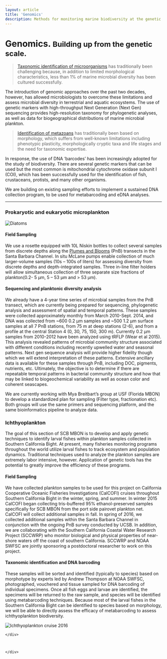 ```yaml
---
layout: article
title: 'Genomics'
description: Methods for monitoring marine biodiversity at the genetic scale are not yet well developed. The Southern California Bight Marine Biodiversity Observation Network (SCB MBON) is working with genomic samples collected by Plumes and Blooms (PnB) to identify spatial, temporal and phylogenetic patterns in prokaryotic and eukaryotic microplankton. Additionally, pairing of morphological and genomic methods for identification of ichthyoplankton in samples collected by California Cooperative Oceanic Fisheries Investigations (CalCOFI) in 2015 will enable better understanding of relationships which are closely tied to marine biodiversity.
---
```


<div class="row">
	<div class="container">
		<h1 class="page-header">Genomics. <small>Building up from the genetic scale.</small></h1>
		<blockquote><p class="lead"><a href="#microplankton">Taxonomic identification of microorganisms</a> has traditionally been challenging because, in addition to limited morphological characteristics, less than 1% of marine microbial diversity has been cultured successfully.</p></blockquote>
		<p>The introduction of genomic approaches over the past two decades, however, has allowed microbiologists to overcome these limitations and assess microbial diversity in terrestrial and aquatic ecosystems. The use of genetic markers with high-throughput Next Generation (Next Gen) sequencing provides high-resolution taxonomy for phylogenetic analyses, as well as data for biogeographical distributions of marine microbial plankton.</p>
		<blockquote><p class="lead"><a href="#ichthyoplankton">Identification of metazoans</a> has traditionally been based on morphology, which suffers from well-known limitations including phenotypic plasticity, morphologically cryptic taxa and life stages and the need for taxonomic expertise.</p></blockquote>
		<p>In response, the use of DNA ‘barcodes’ has been increasingly adopted for the study of biodiversity. There are several genetic markers that can be used but the most common is mitochondrial cytochrome oxidase subunit I (COI), which has been successfully used for the identification of fish, crustaceans, protists, and many other organisms.
		</p>
		<p>
		We are building on existing sampling efforts to implement a sustained DNA collection program, to be used for metabarcoding and eDNA analyses.</p>
		<hr>
		<div id="microplankton" class="internal-link"></div>
		<h3>Prokaryotic and eukaryotic microplankton</h3>
		<div class="container">
		<div class="col-md-3">
	<img class="img-thumbnnail img-responsive img-center" src="{{site.url}}/img/All/diatoms_reed_800px.jpg" alt="Diatoms">
	    </div>
	    <div class="col-md-9">
		  <h4 class="text-muted">Field Sampling</h4>
		  <p>We use a rosette equipped with 10L Niskin bottles to collect several samples from discrete depths along the <a href="{{site.url}}/research/remote-sensing/#plumes-and-blooms">Plumes and Blooms</a> (PnB) transects in the Santa Barbara Channel. In situ McLane pumps enable collection of much larger-volume samples (10s – 100s of liters) for assessing diversity from discrete depths and depth-integrated samples. Three in-line filter holders will allow simultaneous collection of three separate size fractions of plankton(0.2- 5 µm, 5 – 53 µm and > 53 µm).</p>
		  <h4 class="text-muted">Sequencing and planktonic diversity analysis</h4>
		  <p>We already have a 4-year time series of microbial samples from the PnB transect, which are currently being prepared for sequencing, phylogenetic analysis and assessment of spatial and temporal patterns. These samples were collected approximately monthly from March 2010-Sept. 2014, and DNA was collected from ~600 0.2 µm samples and ~500 1.2 µm surface samples at all 7 PnB stations, from 75 m at deep stations (2-6), and from a profile at the central Station 4 (0, 30, 75, 150, 300 m). Currently 0.2 µm samples from 2010-2012 have been analyzed using tRFLP (Wear et al 2015). This analysis revealed patterns of microbial community structure associated with different conditions including recently upwelled water and seasonal patterns. Next gen sequence analysis will provide higher fidelity though which we will extend interpretation of these patterns. Extensive ancillary data is available for these samples through PnB, including DOC, pigments, nutrients, etc. Ultimately, the objective is to determine if there are repeatable temporal patterns in bacterial community structure and how that may be linked to biogeochemical variability as well as ocean color and coherent seascapes.</p>
		  <p>We are currently working with Mya Breitbart’s group at USF (Florida MBON) to develop a standardized plan for sampling (Filter type, fractionation etc). Both groups will use the same primers and sequencing platform, and the same bioinformatics pipeline to analyze data.</p>
</div>
</div>
				<div id="ichthyoplankton" class="internal-link"></div>
		<h3>Ichthyoplankton</h3>
	<div class="col-md-8">
		<p>The goal of this section of SCB MBON is to develop and apply genetic techniques to identify larval fishes within plankton samples collected in Southern California Bight. At present, many fisheries monitoring programs throughout the world utilize larval fishes to track ecosystem and population dynamics. Traditional techniques used to analyze the plankton samples are extremely labor intensive, however. Application of genetic tools has the potential to greatly improve the efficiency of these programs.</p>
		<h4 class="text-muted">Field Sampling</h4>
		<p>We have collected plankton samples to be used for this project on California Cooperative Oceanic Fisheries Investigations (CalCOFI) cruises throughout Southern California Bight in the winter, spring, and summer. In winter 2015 CalCOFI began collecting tris-buffered 95% ethanol-preserved samples specifically for SCB MBON from the port side pairovet plankton net. CalCOFI will collect additional samples in fall. In spring of 2016, we collected additional samples within the Santa Barbara Channel in conjunction with the ongoing PnB survey conducted by UCSB. In addition, we are collaborating with the Southern California Coastal Water Research Project (SCCWRP) who monitor biological and physical properties of near-shore waters off the coast of southern California. SCCWRP and NOAA SWFSC are jointly sponsoring a postdoctoral researcher to work on this project.</p>
		<h4 class="text-muted">Taxonomic identification and DNA barcoding</h4>
		<p>These samples will be sorted and identified (typically to species) based on morphotype by experts led by Andrew Thompson at NOAA SWFSC, photographed, vouchered and tissue sampled for DNA barcoding of individual specimens. Once all fish eggs and larvae are identified, the specimens will be returned to the raw sample, and species will be identified using metabarcoding techniques. Because most of the larval fishes in the Southern California Bight can be identified to species based on morphology, we will be able to directly assess the efficacy of metabarcoding to assess ichthyoplankton biodiversity.</p>
	</div>
	<div class="col-md-4">
		<img class="img-thumbnnail img-responsive img-center" src="{{site.url}}/img/All/IchthyoplanktonCruise_may2016.JPG" alt="Ichthyoplankton cruise 2016">
 
	</div>
	
	
	
	</div>
</div>